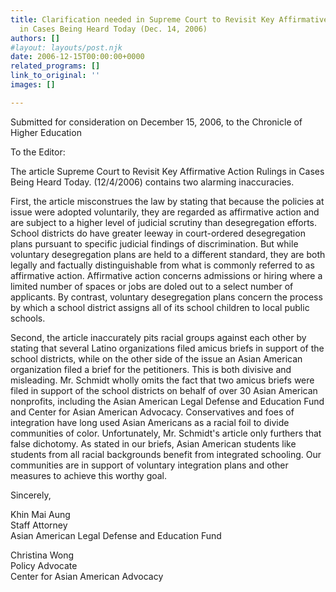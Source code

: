 ```yaml
---
title: Clarification needed in Supreme Court to Revisit Key Affirmative Action Rulings
  in Cases Being Heard Today (Dec. 14, 2006)
authors: []
#layout: layouts/post.njk
date: 2006-12-15T00:00:00+0000
related_programs: []
link_to_original: ''
images: []

---
```

Submitted for consideration on December 15, 2006, to the Chronicle of Higher Education

To the Editor:

The article Supreme Court to Revisit Key Affirmative Action Rulings in Cases
Being Heard Today. (12/4/2006) contains two alarming inaccuracies.

First, the article misconstrues the law by stating that because the policies at
issue were adopted voluntarily, they are regarded as affirmative action and are
subject to a higher level of judicial scrutiny than desegregation efforts.
School districts do have greater leeway in court-ordered desegregation plans
pursuant to specific judicial findings of discrimination. But while voluntary
desegregation plans are held to a different standard, they are both legally and
factually distinguishable from what is commonly referred to as affirmative
action. Affirmative action concerns admissions or hiring where a limited number
of spaces or jobs are doled out to a select number of applicants. By contrast,
voluntary desegregation plans concern the process by which a school district
assigns all of its school children to local public schools.

Second, the article inaccurately pits racial groups against each other by stating that several Latino organizations filed amicus briefs in support of the school districts, while on the other side of the issue an Asian American organization filed a brief for the petitioners. This is both divisive and misleading. Mr. Schmidt wholly omits the fact that two amicus briefs were filed in support of the school districts on behalf of over 30 Asian American nonprofits, including the Asian American Legal Defense and Education Fund and Center for Asian American Advocacy.  Conservatives and foes of integration have long used Asian Americans as a racial foil to divide communities of color. Unfortunately, Mr. Schmidt's article only furthers that false dichotomy. As stated in our briefs, Asian American students like students from all racial backgrounds benefit from integrated schooling. Our communities are in support of voluntary integration plans and other measures to achieve this worthy goal.   
  
Sincerely,

Khin Mai Aung  
Staff Attorney  
Asian American Legal Defense and Education Fund

Christina Wong  
Policy Advocate  
Center for Asian American Advocacy